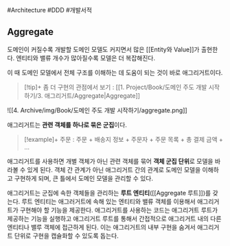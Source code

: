 #Architecture #DDD #개발서적 


## Aggregate
도메인이 커질수록 개발할 도메인 모델도 커지면서 많은 [[Entity와 Value]]가 출현한다. 엔티티와 밸류 개수가 많아질수록 모델은 더 복잡해진다.

이 때 도메인 모델에서 전체 구조를 이해하는 데 도움이 되는 것이 바로 애그리거트이다.

> [!tip]+ 
> 좀 더 구현의 관점에서 보기 : [[1. Project/Book/도메인 주도 개발 시작하기/3. 애그리거트/Aggregate|Aggregate]]

![[4. Archive/img/Book/도메인 주도 개발 시작하기/aggregate.png]]

애그리거트는 **관련 객체를 하나로 묶은 군집**이다.

> [!example]+ 
> 주문 : 주문 + 배송지 정보 + 주문자 + 주문 목록 + 총 결제 금액 + ...


애그리거트를 사용하면 개별 객체가 아닌 관련 객체를 묶어 **객체 군집 단위**로 모델을 바라볼 수 있게 된다. 객체 간 관계가 아닌 애그리거트 간의 관계로 도메인 모델을 이해하고 구현하게 되며, 큰 틀에서 도메인 모델을 관리할 수 있다.

애그리거트는 군집에 속한 객체들을 관리하는 **루트 엔티티**([[Aggregate 루트]])를 갖는다. 루트 엔티티는 애그러거트에 속해 있는 엔티티와 밸류 객체를 이용해서 애그리거트가 구현해야 할 기능을 제공한다. 애그리거트를 사용하는 코드는 애그리거트 루트가 제공하는 기능을 실행하고 애그리거트 루트를 통해서 간접적으로 애그리거트 내의 다른 엔티티나 밸루 객체에 접근하게 된다. 이는 애그리거트의 내부 구현을 숨겨서 애그리거트 단위로 구현을 캡슐화할 수 있도록 돕는다.



